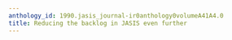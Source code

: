 ```yaml
---
anthology_id: 1990.jasis_journal-ir0anthology0volumeA41A4.0
title: Reducing the backlog in JASIS even further
---
```

